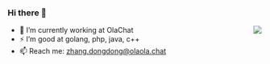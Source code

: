 ### Hi there 👋

<img align="right" src="https://github-readme-stats-ruby-one.vercel.app/api?username=zhangdd-ola&show_icons=true&icon_color=0366d6&text_color=24292e&bg_color=ffffff&hide_title=true" />

- 🔭 I’m currently working at OlaChat
- ⚡ I’m good at golang, php, java, c++
- 📫 Reach me: [zhang.dongdong@olaola.chat](mailto:zhang.dongdong@olaola.chat)

<!--
**zhangddjs/zhangddjs** is a ✨ _special_ ✨ repository because its `README.md` (this file) appears on your GitHub profile.

Here are some ideas to get you started:

- 🔭 I’m currently working on ...
- 🌱 I’m currently learning ...
- 👯 I’m looking to collaborate on ...
- 🤔 I’m looking for help with ...
- 💬 Ask me about ...
- 📫 How to reach me: ...
- 😄 Pronouns: ...
- ⚡ Fun fact: ...
-->
